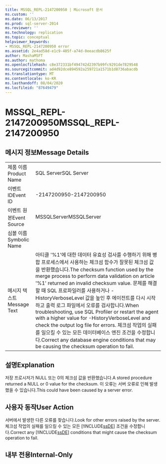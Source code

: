 ```yaml
---
title: MSSQL_REPL-2147200950 | Microsoft 문서
ms.custom: ''
ms.date: 06/13/2017
ms.prod: sql-server-2014
ms.reviewer: ''
ms.technology: replication
ms.topic: conceptual
helpviewer_keywords:
- MSSQL_REPL-2147200950 error
ms.assetid: 2e4ad58d-e1c9-405f-a74d-0eeacdb8625f
author: MashaMSFT
ms.author: mathoma
ms.openlocfilehash: c8e372331bf494742d2397b99fc9291de7829548
ms.sourcegitcommit: ad4d92dce894592a259721a1571b1d8736abacdb
ms.translationtype: MT
ms.contentlocale: ko-KR
ms.lasthandoff: 08/04/2020
ms.locfileid: "87649479"
---
```

# <a name="mssql_repl-2147200950"></a><span data-ttu-id="7b740-102">MSSQL_REPL-2147200950</span><span class="sxs-lookup"><span data-stu-id="7b740-102">MSSQL_REPL-2147200950</span></span>
    
## <a name="message-details"></a><span data-ttu-id="7b740-103">메시지 정보</span><span class="sxs-lookup"><span data-stu-id="7b740-103">Message Details</span></span>  
  
|||  
|-|-|  
|<span data-ttu-id="7b740-104">제품 이름</span><span class="sxs-lookup"><span data-stu-id="7b740-104">Product Name</span></span>|<span data-ttu-id="7b740-105">SQL Server</span><span class="sxs-lookup"><span data-stu-id="7b740-105">SQL Server</span></span>|  
|<span data-ttu-id="7b740-106">이벤트 ID</span><span class="sxs-lookup"><span data-stu-id="7b740-106">Event ID</span></span>|<span data-ttu-id="7b740-107">-2147200950</span><span class="sxs-lookup"><span data-stu-id="7b740-107">-2147200950</span></span>|  
|<span data-ttu-id="7b740-108">이벤트 원본</span><span class="sxs-lookup"><span data-stu-id="7b740-108">Event Source</span></span>|<span data-ttu-id="7b740-109">MSSQLServer</span><span class="sxs-lookup"><span data-stu-id="7b740-109">MSSQLServer</span></span>|  
|<span data-ttu-id="7b740-110">심볼 이름</span><span class="sxs-lookup"><span data-stu-id="7b740-110">Symbolic Name</span></span>||  
|<span data-ttu-id="7b740-111">메시지 텍스트</span><span class="sxs-lookup"><span data-stu-id="7b740-111">Message Text</span></span>|<span data-ttu-id="7b740-112">아티클 '%1'에 대한 데이터 유효성 검사를 수행하기 위해 병합 프로세스에서 사용하는 체크섬 함수가 잘못된 체크섬 값을 반환했습니다.</span><span class="sxs-lookup"><span data-stu-id="7b740-112">The checksum function used by the merge process to perform data validation on article '%1' returned an invalid checksum value.</span></span> <span data-ttu-id="7b740-113">문제를 해결할 때 SQL 프로파일러를 사용하거나 -HistoryVerboseLevel 값을 높인 후 에이전트를 다시 시작하고 출력 로그 파일에서 오류를 검사합니다.</span><span class="sxs-lookup"><span data-stu-id="7b740-113">When troubleshooting, use SQL Profiler or restart the agent with a higher value for -HistoryVerboseLevel and check the output log file for errors.</span></span> <span data-ttu-id="7b740-114">체크섬 작업의 실패를 일으킬 수 있는 모든 데이터베이스 엔진 조건을 수정합니다.</span><span class="sxs-lookup"><span data-stu-id="7b740-114">Correct any database engine conditions that may be causing the checksum operation to fail.</span></span>|  
  
## <a name="explanation"></a><span data-ttu-id="7b740-115">설명</span><span class="sxs-lookup"><span data-stu-id="7b740-115">Explanation</span></span>  
 <span data-ttu-id="7b740-116">저장 프로시저가 NULL 또는 0의 체크섬 값을 반환했습니다.</span><span class="sxs-lookup"><span data-stu-id="7b740-116">A stored procedure returned a NULL or 0 value for the checksum.</span></span> <span data-ttu-id="7b740-117">이 오류는 서버 오류로 인해 발생했을 수 있습니다.</span><span class="sxs-lookup"><span data-stu-id="7b740-117">This could have been caused by a server error.</span></span>  
  
## <a name="user-action"></a><span data-ttu-id="7b740-118">사용자 동작</span><span class="sxs-lookup"><span data-stu-id="7b740-118">User Action</span></span>  
 <span data-ttu-id="7b740-119">서버에서 발생한 다른 오류를 찾습니다.</span><span class="sxs-lookup"><span data-stu-id="7b740-119">Look for other errors raised by the server.</span></span> <span data-ttu-id="7b740-120">체크섬 작업의 실패를 일으킬 수 있는 모든 [!INCLUDE[ssDE](../../includes/ssde-md.md)] 조건을 수정합니다.</span><span class="sxs-lookup"><span data-stu-id="7b740-120">Correct any [!INCLUDE[ssDE](../../includes/ssde-md.md)] conditions that might cause the checksum operation to fail.</span></span>  
  
## <a name="internal-only"></a><span data-ttu-id="7b740-121">내부 전용</span><span class="sxs-lookup"><span data-stu-id="7b740-121">Internal-Only</span></span>  
  
